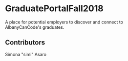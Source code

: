 # GraduatePortalFall2018

A place for potential employers to discover and connect to AlbanyCanCode's graduates.

## Contributors

Simona "simi" Asaro

